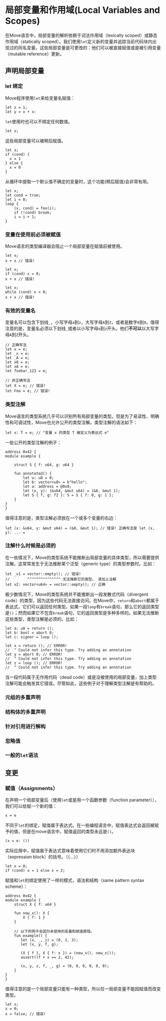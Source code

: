 # 局部变量和作用域(Local Variables and Scopes)

在Move语言中，局部变量的解析依赖于词法作用域（lexically scoped）或静态作用域（statically scoped）。我们使用`let`定义新的变量并追踪当前代码块内出现过的同名变量。这些局部变量是可更改的：他们可以被直接赋值或是被引用变量（mutable reference）更新。

## 声明局部变量
### let 绑定
Move程序使用`let`来给变量名赋值：
```
let x = 1;
let y = x + x:
```
`let`使用时也可以不绑定任何数值。
```
let x;
```
这些局部变量可以被稍后赋值。
```
let x;
if (cond) {
  x = 1
} else {
  x = 0
}
```
从循环中提取一个默认值不确定的变量时，这个功能(稍后赋值)会非常有用。
```
let x;
let cond = true;
let i = 0;
loop {
    (x, cond) = foo(i);
    if (!cond) break;
    i = i + 1;
}
```
### 变量在使用前必须被赋值
Move语言的类型编译器会阻止一个局部变量在赋值前被使用。
```
let x;
x + x // 错误!
```
```
let x;
if (cond) x = 0;
x + x // 错误!
```
```
let x;
while (cond) x = 0;
x + x // 错误!
```
### 有效的变量名
变量名可以包含下划线`_`，小写字母`a`到`z`，大写字母`A`到`Z`，或者是数字`0`到`9`。值得注意的是，变量名必须以下划线`_`或者以小写字母`a`到`z`开头。他们**不可以**以大写字母`A`到`Z`开头。
```move
// 正确写法
let x = e;
let _x = e;
let _A = e;
let x0 = e;
let xA = e;
let foobar_123 = e;

// 非正确写法
let X = e; // 错误!
let Foo = e; // 错误!
```
### 类型注解
Move语言的类型系统几乎可以识别所有局部变量的类型。但是为了易读性、明确性和可调试性，Move也允许公开的类型注解。类型注解的语法如下：
```move
let x: T = e; // "变量 x 的类型 T 被定义为表达式 e"
```
一些公开的类型注解的例子：
```move=
address 0x42 {
module example {

    struct S { f: u64, g: u64 }

    fun annotated() {
        let u: u8 = 0;
        let b: vector<u8> = b"hello";
        let a: address = @0x0;
        let (x, y): (&u64, &mut u64) = (&0, &mut 1);
        let S { f, g: f2 }: S = S { f: 0, g: 1 };
    }
}
}
```
值得注意的是，类型注解必须放在一个或多个变量的右边：
```move
let (x: &u64, y: &mut u64) = (&0, &mut 1); // 错误! 正确写法是 let (x, y): ... =
```
### 注解什么时候是必须的
在一些情况下，Move的类型系统不能推断出局部变量的具体类型，所以需要提供注解。这常常发生于无法推断某个泛型（generic type）的类型参数时。比如：
```move
let _v1 = vector::empty(); // 错误!
//        ^^^^^^^^^^^^^^^ 无法推断它的类型。 请加上注解
let v2: vector<u64> = vector::empty(); // 正确
```
极少数情况下，Move的类型系统并不能推断出一段发散式代码（divergent code）的类型，因为这些代码无法直接访问。在Move中，`return`和`abort`都属于表达式，它们可以返回任何类型。如果一段`loop`有`break`语句，那么它的返回类型是`()`；然而如果它不包含`break`语句，它的返回类型是多种多样的。如果无法推断这些类型，类型注解是必须的。比如：
```move
let a: u8 = return ();
let b: bool = abort 0;
let c: signer = loop ();

let x = return (); // ERROR!
//  ^ Could not infer this type. Try adding an annotation
let y = abort 0; // ERROR!
//  ^ Could not infer this type. Try adding an annotation
let z = loop (); // ERROR!
//  ^ Could not infer this type. Try adding an annotation
```
当一段代码属于无作用代码（dead code）或是没被使用的局部变量，加上类型注解可能会触发其它错误。尽管如此，这些例子对于理解类型注解是有帮助的。


### 元组的多重声明

### 结构体的多重声明

### 针对引用进行解构

### 忽略值

### 一般的`let`语法

## 变更

### 赋值（Assignments）
在声明一个局部变量后（使用`let`或是用一个函数参数（function parameter）），我们可以给赋一个新的值：
```move
x = e
```
不同于`let`的绑定，赋值属于表达式。在一些编程语言中，赋值表达式会返回被赋予的值，但是在move语言中，赋值返回的类型永远是`()`。
```move
(x = e: ())
```
实际应用中，赋值属于表达式意味着使用它们时不用添加额外表达块（expression block）的括号。（`{`...`}`）
```move
let x = 0;
if (cond) x = 1 else x = 2;
```
赋值和`let`的绑定使用了一样的模式，语法和结构（same pattern syntax scheme）：
```move=
address 0x42 {
module example {
    struct X { f: u64 }

    fun new_x(): X {
        X { f: 1 }
    }

    // 以下的例子会因为未使用的变量和赋值报错。
    fun example() {
       let (x, _, z) = (0, 1, 3);
       let (x, y, f, g);

       (X { f }, X { f: x }) = (new_x(), new_x());
       assert!(f + x == 2, 42);

       (x, y, z, f, _, g) = (0, 0, 0, 0, 0, 0);
    }
}
}
```
值得注意的是一个局部变量只能有一种类型，所以任一局部变量不能因赋值而改变类型。
```move
let x;
x = 0;
x = false; // 错误!
```
